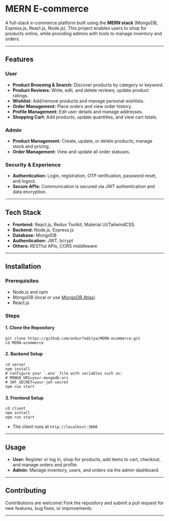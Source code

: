 # MERN E-commerce

A full-stack e-commerce platform built using the **MERN stack** (MongoDB, Express.js, React.js, Node.js). This project enables users to shop for products online, while providing admins with tools to manage inventory and orders.

---

## Features

### User
- **Product Browsing & Search:** Discover products by category or keyword.
- **Product Reviews:** Write, edit, and delete reviews; update product ratings.
- **Wishlist:** Add/remove products and manage personal wishlists.
- **Order Management:** Place orders and view order history.
- **Profile Management:** Edit user details and manage addresses.
- **Shopping Cart:** Add products, update quantities, and view cart totals.

### Admin
- **Product Management:** Create, update, or delete products; manage stock and pricing.
- **Order Management:** View and update all order statuses.

### Security & Experience
- **Authentication:** Login, registration, OTP verification, password reset, and logout.
- **Secure APIs:** Communication is secured via JWT authentication and data encryption.

---

## Tech Stack

- **Frontend:** React.js, Redux Toolkit, Material UI/TailwindCSS
- **Backend:** Node.js, Express.js
- **Database:** MongoDB
- **Authentication:** JWT, bcrypt
- **Others:** RESTful APIs, CORS middleware

---

## Installation

### Prerequisites
- Node.js and npm
- MongoDB (local or use [MongoDB Atlas](https://www.mongodb.com/cloud/atlas))
- React.js

### Steps

#### 1. Clone the Repository
```
git clone https://github.com/ankur7aditya/MERN-ecommerce.git
cd MERN-ecommerce
```

#### 2. Backend Setup
```
cd server
npm install
# Configure your `.env` file with variables such as:
# MONGO_URI=your-mongodb-uri
# JWT_SECRET=your-jwt-secret
npm run start
```

#### 3. Frontend Setup
```
cd client
npm install
npm run start
```
- The client runs at `http://localhost:3000`

---

## Usage

- **User:** Register or log in, shop for products, add items to cart, checkout, and manage orders and profile.
- **Admin:** Manage inventory, users, and orders via the admin dashboard.

---

## Contributing

Contributions are welcome! Fork the repository and submit a pull request for new features, bug fixes, or improvements.

---
